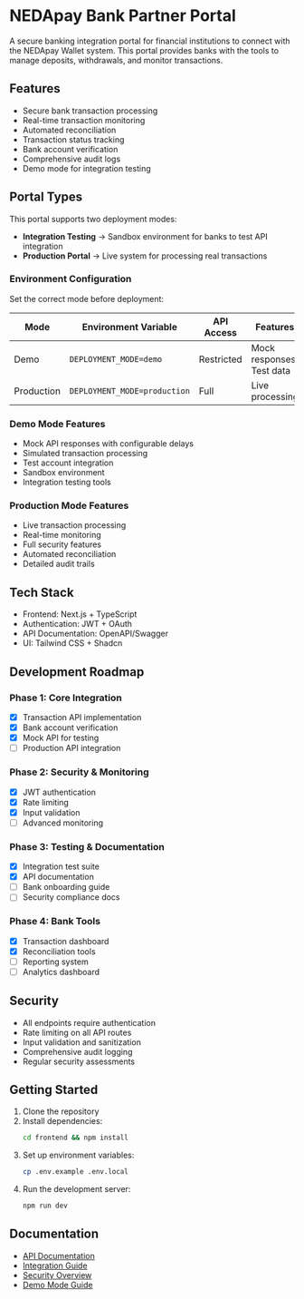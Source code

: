 # NEDApay Bank Partner Portal

A secure banking integration portal for financial institutions to connect with the NEDApay Wallet system. This portal provides banks with the tools to manage deposits, withdrawals, and monitor transactions.

## Features
- Secure bank transaction processing
- Real-time transaction monitoring
- Automated reconciliation
- Transaction status tracking
- Bank account verification
- Comprehensive audit logs
- Demo mode for integration testing

## Portal Types

This portal supports two deployment modes:

- **Integration Testing** → Sandbox environment for banks to test API integration
- **Production Portal** → Live system for processing real transactions

### Environment Configuration
Set the correct mode before deployment:

| Mode | Environment Variable | API Access | Features |
|------|---------------------|------------|-----------|
| Demo | `DEPLOYMENT_MODE=demo` | Restricted | Mock responses, Test data |
| Production | `DEPLOYMENT_MODE=production` | Full | Live processing |

### Demo Mode Features
- Mock API responses with configurable delays
- Simulated transaction processing
- Test account integration
- Sandbox environment
- Integration testing tools

### Production Mode Features
- Live transaction processing
- Real-time monitoring
- Full security features
- Automated reconciliation
- Detailed audit trails

## Tech Stack
- Frontend: Next.js + TypeScript
- Authentication: JWT + OAuth
- API Documentation: OpenAPI/Swagger
- UI: Tailwind CSS + Shadcn

## Development Roadmap

### Phase 1: Core Integration
- [x] Transaction API implementation
- [x] Bank account verification
- [x] Mock API for testing
- [ ] Production API integration

### Phase 2: Security & Monitoring
- [x] JWT authentication
- [x] Rate limiting
- [x] Input validation
- [ ] Advanced monitoring

### Phase 3: Testing & Documentation
- [x] Integration test suite
- [x] API documentation
- [ ] Bank onboarding guide
- [ ] Security compliance docs

### Phase 4: Bank Tools
- [x] Transaction dashboard
- [x] Reconciliation tools
- [ ] Reporting system
- [ ] Analytics dashboard

## Security
- All endpoints require authentication
- Rate limiting on all API routes
- Input validation and sanitization
- Comprehensive audit logging
- Regular security assessments

## Getting Started

1. Clone the repository
2. Install dependencies:
   ```bash
   cd frontend && npm install
   ```
3. Set up environment variables:
   ```bash
   cp .env.example .env.local
   ```
4. Run the development server:
   ```bash
   npm run dev
   ```

## Documentation
- [API Documentation](./docs/api.md)
- [Integration Guide](./docs/integration-guide.md)
- [Security Overview](./docs/security.md)
- [Demo Mode Guide](./docs/demo-mode.md)
